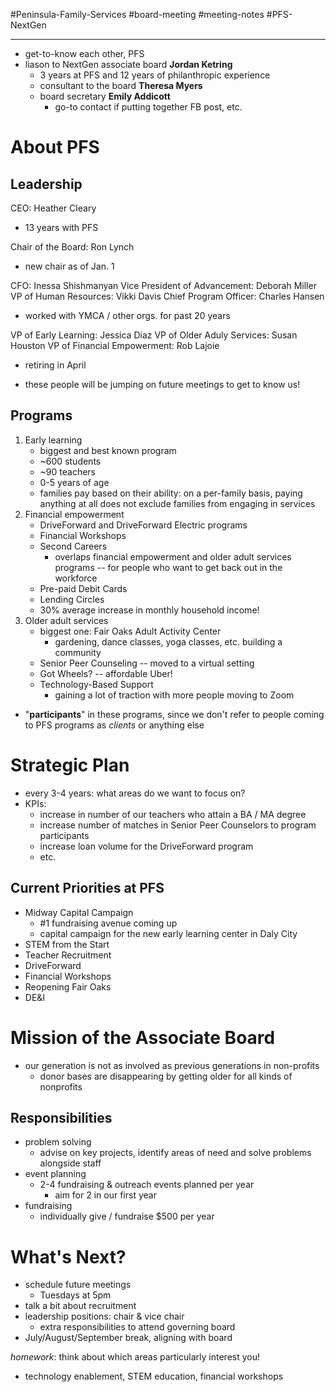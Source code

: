 #Peninsula-Family-Services #board-meeting #meeting-notes #PFS-NextGen 
___
- get-to-know each other, PFS
- liason to NextGen associate board **Jordan Ketring**
	- 3 years at PFS and 12 years of philanthropic experience
	- consultant to the board **Theresa Myers**
	- board secretary **Emily Addicott**
		- go-to contact if putting together FB post, etc.

# About PFS
## Leadership
CEO: Heather Cleary
- 13 years with PFS

Chair of the Board: Ron Lynch
- new chair as of Jan. 1

CFO: Inessa Shishmanyan
Vice President of Advancement: Deborah Miller
VP of Human Resources: Vikki Davis
Chief Program Officer: Charles Hansen
- worked with YMCA / other orgs. for past 20 years

VP of Early Learning: Jessica Diaz
VP of Older Aduly Services: Susan Houston
VP of Financial Empowerment: Rob Lajoie
- retiring in April

- these people will be jumping on future meetings to get to know us!

## Programs
1. Early learning
	- biggest and best known program
	- ~600 students
	- ~90 teachers
	- 0-5 years of age
	- families pay based on their ability: on a per-family basis, paying anything at all does not exclude families from engaging in services
2. Financial empowerment
	- DriveForward and DriveForward Electric programs
	- Financial Workshops
	- Second Careers
		- overlaps financial empowerment and older adult services programs -- for people who want to get back out in the workforce
	- Pre-paid Debit Cards
	- Lending Circles
	- 30% average increase in monthly household income!
3. Older adult services
	- biggest one: Fair Oaks Adult Activity Center
		- gardening, dance classes, yoga classes, etc. building a community
	- Senior Peer Counseling -- moved to a virtual setting
	- Got Wheels? -- affordable Uber!
	- Technology-Based Support
		- gaining a lot of traction with more people moving to Zoom

- "**participants**" in these programs, since we don't refer to people coming to PFS programs as *clients* or anything else

# Strategic Plan
- every 3-4 years: what areas do we want to focus on?
- KPIs:
	- increase in number of our teachers who attain a BA / MA degree
	- increase number of matches in Senior Peer Counselors to program participants
	- increase loan volume for the DriveForward program
	- etc.

## Current Priorities at PFS
- Midway Capital Campaign
	- #1 fundraising avenue coming up
	- capital campaign for the new early learning center in Daly City
- STEM from the Start
- Teacher Recruitment
- DriveForward
- Financial Workshops
- Reopening Fair Oaks
- DE&I

# Mission of the Associate Board
- our generation is not as involved as previous generations in non-profits
	- donor bases are disappearing by getting older for all kinds of nonprofits

## Responsibilities
- problem solving
	- advise on key projects, identify areas of need and solve problems alongside staff
- event planning
	- 2-4 fundraising & outreach events planned per year
		- aim for 2 in our first year
- fundraising
	- individually give / fundraise $500 per year

# What's Next?
- schedule future meetings
	- Tuesdays at 5pm
- talk a bit about recruitment
- leadership positions: chair & vice chair
	- extra responsibilities to attend governing board
- July/August/September break, aligning with board

*homework*: think about which areas particularly interest you!
- technology enablement, STEM education, financial workshops